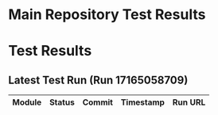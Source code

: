 # Main Repository Test Results

# Test Results

## Latest Test Run (Run 17165058709)

| Module | Status | Commit | Timestamp | Run URL |
|--------|--------|--------|-----------|---------|

